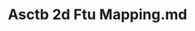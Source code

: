 ---
title: Asctb 2d Ftu Mapping.md
release_version: v1.2
model_type: 2d-ftu
description: 'This lookup table maps [Anatomical Structures, Cell Types and Biomarkers (ASCT+B) Table](https://hubmapconsortium.github.io/ccf/pages/ccf-anatomical-structures.html) terms to anatomical structure and cell type terms used in the [CCF-2D-reference-object-library](https://github.com/hubmapconsortium/ccf-2d-reference-object-library).'
creators:
  - 0000-0002-2142-983X
  - 0000-0001-6582-4041
project_leads:
  - 0000-0002-3321-6137
reviewers:
  - 0000-0001-7655-4833
  - 0000-0002-3321-6137
  - 0000-0002-3775-8574
  - 0000-0002-6703-7647
creation_date: 2022-05-06T00:00:00
license: CC BY 4.0
publisher:  HuBMAP 
funder:  National Institutes of Health 
award_number:  OT2OD026671 
hubmap_id:  HBM984.MZSG.873 
datatable: asct-b_ftu_2d_illustration_mapping.csv
doi: https://doi.org/10.48539/HBM984.MZSG.873
---